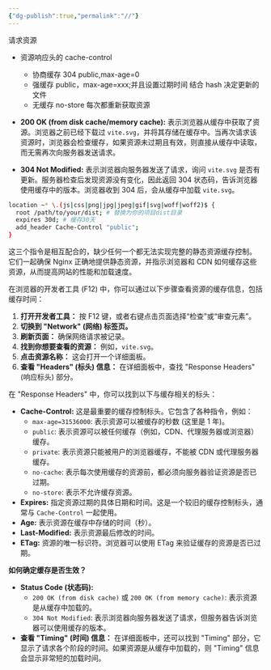 ```yaml
---
{"dg-publish":true,"permalink":"//"}
---
```



请求资源 
- 资源响应头的 cache-control
	- 协商缓存 304 public,max-age=0
	- 强缓存 public，max-age=xxx;并且设置过期时间 结合 hash 决定更新的文件
	- 无缓存 no-store  每次都重新获取资源

- **200 OK (from disk cache/memory cache):** 表示浏览器从缓存中获取了资源。浏览器之前已经下载过 `vite.svg`，并将其存储在缓存中。当再次请求该资源时，浏览器会检查缓存，如果资源未过期且有效，则直接从缓存中读取，而无需再次向服务器发送请求。
- **304 Not Modified:** 表示浏览器向服务器发送了请求，询问 `vite.svg` 是否有更新。服务器检查后发现资源没有变化，因此返回 304 状态码，告诉浏览器使用缓存中的版本。浏览器收到 304 后，会从缓存中加载 `vite.svg`。

```bash
location ~* \.(js|css|png|jpg|jpeg|gif|svg|woff|woff2)$ {
  root /path/to/your/dist; # 替换为你的项目dist目录
  expires 30d; # 缓存30天
  add_header Cache-Control "public";
}  
```

这三个指令是相互配合的，缺少任何一个都无法实现完整的静态资源缓存控制。 它们一起确保 Nginx 正确地提供静态资源，并指示浏览器和 CDN 如何缓存这些资源，从而提高网站的性能和加载速度。


在浏览器的开发者工具 (F12) 中，你可以通过以下步骤查看资源的缓存信息，包括缓存时间：

1. **打开开发者工具：** 按 F12 键，或者右键点击页面选择“检查”或“审查元素”。
2. **切换到 "Network" (网络) 标签页。**
3. **刷新页面：** 确保网络请求被记录。
4. **找到你想要查看的资源：** 例如，`vite.svg`。
5. **点击资源名称：** 这会打开一个详细面板。
6. **查看 "Headers" (标头) 信息：** 在详细面板中，查找 "Response Headers" (响应标头) 部分。

在 "Response Headers" 中，你可以找到以下与缓存相关的标头：

- **Cache-Control:** 这是最重要的缓存控制标头。它包含了各种指令，例如：
    - `max-age=31536000`: 表示资源可以被缓存的秒数 (这里是 1 年)。
    - `public`: 表示资源可以被任何缓存（例如，CDN、代理服务器或浏览器）缓存。
    - `private`: 表示资源只能被用户的浏览器缓存，不能被 CDN 或代理服务器缓存。
    - `no-cache`: 表示每次使用缓存的资源前，都必须向服务器验证资源是否已过期。
    - `no-store`: 表示不允许缓存资源。
- **Expires:** 指定资源过期的具体日期和时间。这是一个较旧的缓存控制标头，通常与 `Cache-Control` 一起使用。
- **Age:** 表示资源在缓存中存储的时间（秒）。
- **Last-Modified:** 表示资源最后修改的时间。
- **ETag:** 资源的唯一标识符。浏览器可以使用 ETag 来验证缓存的资源是否已过期。

**如何确定缓存是否生效？**

- **Status Code (状态码):**
    - `200 OK (from disk cache)` 或 `200 OK (from memory cache)`: 表示资源是从缓存中加载的。
    - `304 Not Modified`: 表示浏览器向服务器发送了请求，但服务器告诉浏览器可以使用缓存的版本。
- **查看 "Timing" (时间) 信息：** 在详细面板中，还可以找到 "Timing" 部分，它显示了请求各个阶段的时间。如果资源是从缓存中加载的，则 "Timing" 信息会显示非常短的加载时间。


